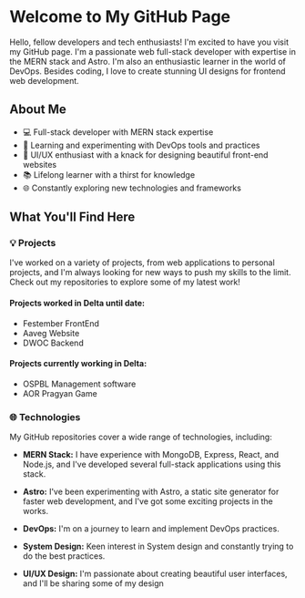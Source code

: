 # Welcome to My GitHub Page


Hello, fellow developers and tech enthusiasts! I'm excited to have you visit my GitHub page. I'm a passionate web full-stack developer with expertise in the MERN stack and Astro. I'm also an enthusiastic learner in the world of DevOps. Besides coding, I love to create stunning UI designs for frontend web development.

## About Me

- 💻 Full-stack developer with MERN stack expertise
- 🚀 Learning and experimenting with DevOps tools and practices
- 🎨 UI/UX enthusiast with a knack for designing beautiful front-end websites
- 📚 Lifelong learner with a thirst for knowledge
- 🌐 Constantly exploring new technologies and frameworks

## What You'll Find Here

### 💡 Projects

I've worked on a variety of projects, from web applications to personal projects, and I'm always looking for new ways to push my skills to the limit. Check out my repositories to explore some of my latest work!

#### Projects worked in Delta until date:
- Festember FrontEnd
- Aaveg Website
- DWOC Backend
#### Projects currently working in Delta:
- OSPBL Management software
- AOR Pragyan Game


### 🌐 Technologies

My GitHub repositories cover a wide range of technologies, including:

- **MERN Stack:** I have experience with MongoDB, Express, React, and Node.js, and I've developed several full-stack applications using this stack.

- **Astro:** I've been experimenting with Astro, a static site generator for faster web development, and I've got some exciting projects in the works.

- **DevOps:** I'm on a journey to learn and implement DevOps practices.
- **System Design:** Keen interest in System design and constantly trying to do the best practices.
- **UI/UX Design:** I'm passionate about creating beautiful user interfaces, and I'll be sharing some of my design

